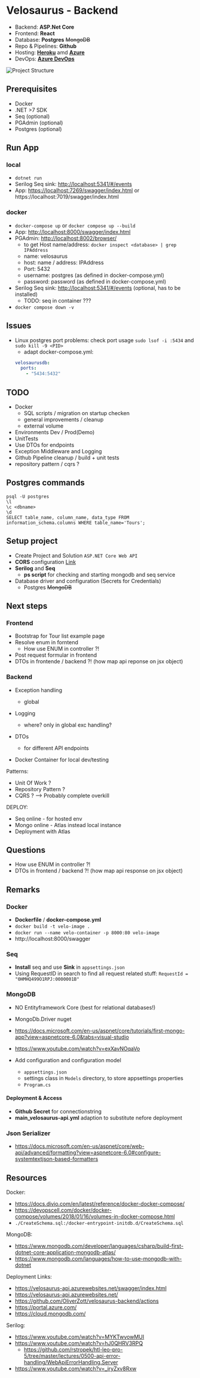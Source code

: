 ﻿# Velosaurus - Backend

- Backend: **ASP.Net Core**
- Frontend: **React**
- Database:  **Postgres** ~~MongoDB~~
- Repo & Pipelines: **Github**
- Hosting: [**Heroku**](https://dashboard.heroku.com/) amd [**Azure**](https://portal.azure.com/)
- DevOps: [**Azure DevOps**](https://dev.azure.com/)

![Project Structure](velosaurus_architecture.jpg)

## Prerequisites

- Docker
- .NET >7 SDK
- Seq (optional)
- PGAdmin (optional)
- Postgres (optional)

## Run App

### local

- `dotnet run`
- Serilog Seq sink: <http://localhost:5341/#/events>
- App: <https://localhost:7269/swagger/index.html> or https://localhost:7019/swagger/index.html

### docker

- `docker-compose up` or `docker compose up --build`
- App: <http://localhost:8000/swagger/index.html>
- PGAdmin: <http://localhost:8002/browser/>
    - to get Host name/address: `docker inspect <database> | grep IPAddress`
    - name: velosaurus
    - host: name / address: IPAddress
    - Port: 5432
    - username: postgres  (as defined in docker-compose.yml)
    - password: password  (as defined in docker-compose.yml)
- Serilog Seq sink: <http://localhost:5341/#/events>  (optional, has to be installed)
  -  TODO: seq in container ??? 
- `docker compose down -v`  

## Issues

- Linux postgres port problems: check port usage `sudo lsof -i :5434` and `sudo kill -9 <PID>`
  - adapt docker-compose.yml: 
  ```yml
  velosaurusdb:
    ports:
      - "5434:5432"
  ```
## TODO

- Docker
    - SQL scripts / migration on startup checken
    - general improvements / cleanup
    - external volume
- Environments Dev / Prod(Demo)
- UnitTests
- Use DTOs for endpoints
- Exception Middleware and Logging
- Github Pipeline cleanup / build + unit tests
- repository pattern / cqrs ?

## Postgres commands

```shell
psql -U postgres
\l 
\c <dbname>
\d
SELECT table_name, column_name, data_type FROM information_schema.columns WHERE table_name='Tours';
```

## Setup project

- Create Project and Solution `ASP.NET Core Web API`
- **CORS** configuration [Link](https://docs.microsoft.com/en-us/aspnet/core/security/cors?view=aspnetcore-6.0)
- **Serilog** and **Seq**
    - **ps script** for checking and starting mongodb and seq service
- Database driver and configuration (Secrets for Credentials)
    - Postgres ~~MongoDB~~

## Next steps

### Frontend

- Bootstrap for Tour list example page
- Resolve enum in forntend
    - How use ENUM in controller ?!
- Post request formular in frontend
- DTOs in frontende / backend ?! (how map api reponse on jsx object)

### Backend

- Exception handling
    - global

- Logging
    - where? only in global exc handling?

- DTOs
    - for different API endpoints

- Docker Container for local dev/testing

Patterns:

- Unit Of Work ?
- Repository Pattern ?
- CQRS ? --> Probably complete overkill

DEPLOY:

- Seq online - for hosted env
- Mongo online - Atlas instead local instance
- Deployment with Atlas

## Questions

- How use ENUM in controller ?!
- DTOs in frontend / backend ?! (how map api response on jsx object)

## Remarks

### Docker

- **Dockerfile** / **docker-compose.yml**
- `docker build -t velo-image .`
- `docker run --name velo-container -p 8000:80 velo-image`
- http://localhost:8000/swagger

### Seq

- **Install** seq and use **Sink** in `appsettings.json`
- Using RequestID in search to find all request related stuff: `RequestId = "0HMHQ499O1RPJ:0000001B"`

### MongoDB

- NO Entityframework Core (best for relational databases!)
- MongoDb.Driver nuget
- <https://docs.microsoft.com/en-us/aspnet/core/tutorials/first-mongo-app?view=aspnetcore-6.0&tabs=visual-studio>
- <https://www.youtube.com/watch?v=exXavNOqaVo>

- Add configuration and configuration model
    - `appsettings.json`
    - settings class in `Models` directory, to store appsettings properties
    - `Program.cs`

#### Deployment & Access

- **Github Secret** for connectionstring
- **main_velosaurus-api.yml** adaption to substitute nefore deployment

### Json Serializer

- <https://docs.microsoft.com/en-us/aspnet/core/web-api/advanced/formatting?view=aspnetcore-6.0#configure-systemtextjson-based-formatters>

## Resources

Docker:

- https://docs.divio.com/en/latest/reference/docker-docker-compose/
- https://devopscell.com/docker/docker-compose/volumes/2018/01/16/volumes-in-docker-compose.html
- `./CreateSchema.sql:/docker-entrypoint-initdb.d/CreateSchema.sql`

MongoDB:

- <https://www.mongodb.com/developer/languages/csharp/build-first-dotnet-core-application-mongodb-atlas/>
- <https://www.mongodb.com/languages/how-to-use-mongodb-with-dotnet>

Deployment Links:

- <https://velosaurus-api.azurewebsites.net/swagger/index.html>
- <https://velosaurus-api.azurewebsites.net/>
- <https://github.com/OliverZott/velosaurus-backend/actions>
- <https://portal.azure.com/>
- <https://cloud.mongodb.com/>

Serilog:

- <https://www.youtube.com/watch?v=MYKTwvowMUI>
- <https://www.youtube.com/watch?v=hJ0QHRV3RPQ>
    - <https://github.com/rstropek/htl-leo-pro-5/tree/master/lectures/0500-api-error-handling/WebApiErrorHandling.Server>
- <https://www.youtube.com/watch?v=_iryZxv8Rxw>
